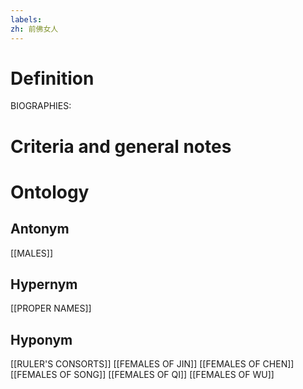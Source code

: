 ```yaml
---
labels: 
zh: 前佛女人
---
```


# Definition
BIOGRAPHIES:
# Criteria and general notes
# Ontology

## Antonym
[[MALES]]
## Hypernym
[[PROPER NAMES]]
## Hyponym
[[RULER'S CONSORTS]]
[[FEMALES OF JIN]]
[[FEMALES OF CHEN]]
[[FEMALES OF SONG]]
[[FEMALES OF QI]]
[[FEMALES OF WU]]
